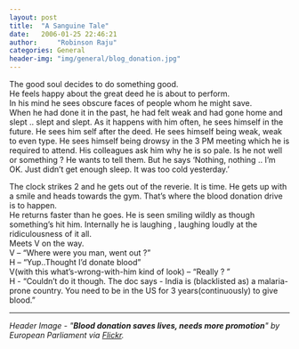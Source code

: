 ```yaml
---
layout: post
title:  "A Sanguine Tale"
date:   2006-01-25 22:46:21
author:     "Robinson Raju"
categories: General 
header-img: "img/general/blog_donation.jpg"
---
```


The good soul decides to do something good. <br>
He feels happy about the great deed he is about to perform.<br>
In his mind he sees obscure faces of people whom he might save.<br>
When he had done it in the past, he had felt weak and had gone home and slept .. slept and slept. As it happens with him often, he sees himself in the future. He sees him self after the deed. He sees himself being weak, weak to even type. He sees himself being drowsy in the 3 PM meeting which he is required to attend. His colleagues ask him why he is so pale. Is he not well or something ? He wants to tell them. But he says ‘Nothing, nothing .. I’m OK. Just didn’t get enough sleep. It was too cold yesterday.’

The clock strikes 2 and he gets out of the reverie. It is time. He gets up with a smile and heads towards the gym. That’s where the blood donation drive is to happen.<br>
He returns faster than he goes. He is seen smiling wildly as though something’s hit him. Internally he is laughing , laughing loudly at the ridiculousness of it all.<br>
Meets V on the way.<br>
V – “Where were you man, went out ?”<br>
H – “Yup..Thought I’d donate blood”<br>
V(with this what’s-wrong-with-him kind of look) – “Really ? ”<br>
H - “Couldn’t do it though. The doc says - India is (blacklisted as) a malaria-prone country. You need to be in the US for 3 years(continuously) to give blood.” 


---
_Header Image - "**Blood donation saves lives, needs more promotion**" by European Parliament via [Flickr](https://flic.kr/p/a3j5hn)._



